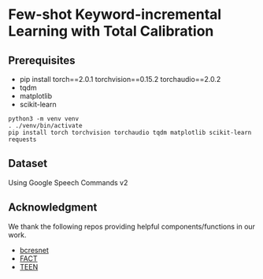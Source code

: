 # Few-shot Keyword-incremental Learning with Total Calibration

## Prerequisites

- pip install torch==2.0.1 torchvision==0.15.2 torchaudio==2.0.2
- tqdm
- matplotlib
- scikit-learn

```
python3 -m venv venv
. ./venv/bin/activate
pip install torch torchvision torchaudio tqdm matplotlib scikit-learn requests
```

## Dataset
Using Google Speech Commands v2


## Acknowledgment
We thank the following repos providing helpful components/functions in our work.

- [bcresnet](https://github.com/Qualcomm-AI-research/bcresnet)
- [FACT](https://github.com/zhoudw-zdw/CVPR22-Fact)
- [TEEN](https://github.com/wangkiw/TEEN)